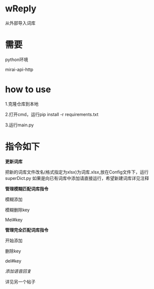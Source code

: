 # wReply
从外部导入词库
# 需要
  python环境
  
  mirai-api-http
# how to use
  1.克隆仓库到本地
  
  2.打开cmd，运行pip install -r requirements.txt
  
  3.运行main.py
# 指令如下
  **更新词库**
  
  把新的词库文件改名(格式指定为xlsx)为词库.xlsx,放在Config文件下，运行superDict.py
  如果是向已有词库中添加请直接运行，希望新建词库详见注释
  
  **管理模糊匹配词库指令**
  
  模糊添加
  
  模糊删除key
  
  Mel#key
  
  **管理完全匹配词库指令**
  
  开始添加
  
  删除key
  
  del#key
  
  *添加语音回复*
  
  详见另一个帖子
